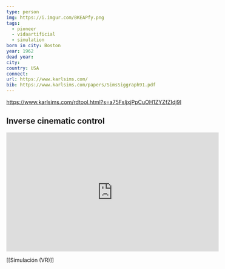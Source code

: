 ```yaml
---
type: person
img: https://i.imgur.com/BKEAPfy.png
tags:
  - pioneer
  - vidaartificial
  - simulation
born in city: Boston
year: 1962
dead year:
city: 
country: USA
connect:
url: https://www.karlsims.com/
bib: https://www.karlsims.com/papers/SimsSiggraph91.pdf
---
```




https://www.karlsims.com/rdtool.html?s=a75FsljxjPpCuOH1ZYZfZIdj9l


## Inverse cinematic control

<iframe width="560" height="315" src="https://www.youtube.com/embed/Yi6k067plAs?si=iFrXd1bBZ5CvN_hs" title="YouTube video player" frameborder="0" allow="accelerometer; autoplay; clipboard-write; encrypted-media; gyroscope; picture-in-picture; web-share" referrerpolicy="strict-origin-when-cross-origin" allowfullscreen></iframe>



[[Simulación (VR)]]

